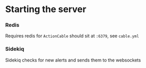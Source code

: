 # Starting the server

### Redis
Requires redis for `ActionCable` should sit at `:6379`, see `cable.yml`

### Sidekiq
Sidekiq checks for new alerts and sends them to the websockets

